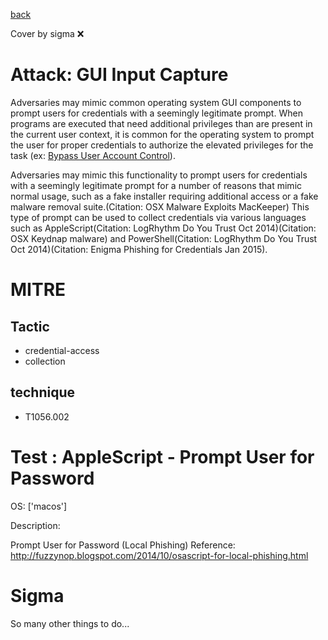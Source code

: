 [back](../index.md)

Cover by sigma :x: 

# Attack: GUI Input Capture

 Adversaries may mimic common operating system GUI components to prompt users for credentials with a seemingly legitimate prompt. When programs are executed that need additional privileges than are present in the current user context, it is common for the operating system to prompt the user for proper credentials to authorize the elevated privileges for the task (ex: [Bypass User Account Control](https://attack.mitre.org/techniques/T1548/002)).

Adversaries may mimic this functionality to prompt users for credentials with a seemingly legitimate prompt for a number of reasons that mimic normal usage, such as a fake installer requiring additional access or a fake malware removal suite.(Citation: OSX Malware Exploits MacKeeper) This type of prompt can be used to collect credentials via various languages such as AppleScript(Citation: LogRhythm Do You Trust Oct 2014)(Citation: OSX Keydnap malware) and PowerShell(Citation: LogRhythm Do You Trust Oct 2014)(Citation: Enigma Phishing for Credentials Jan 2015). 

# MITRE
## Tactic
  - credential-access
  - collection

## technique
  - T1056.002

# Test : AppleScript - Prompt User for Password

OS: ['macos']

Description:

 Prompt User for Password (Local Phishing)
Reference: http://fuzzynop.blogspot.com/2014/10/osascript-for-local-phishing.html


# Sigma

 So many other things to do...
